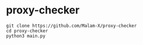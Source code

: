 # proxy-checker

```
git clone https://github.com/Malam-X/proxy-checker
cd proxy-checker
python3 main.py
```

